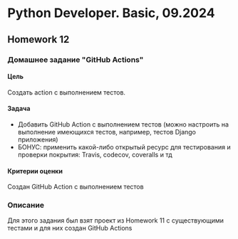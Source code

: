 # Python Developer. Basic, 09.2024

## Homework 12

### Домашнее задание "GitHub Actions"

#### Цель

Создать action с выполнением тестов.

#### Задача

- Добавить GitHub Action с выполнением тестов (можно настроить на выполнение имеющихся тестов, например, тестов Django приложения)
- БОНУС: применить какой-либо открытый ресурс для тестирования и проверки покрытия: Travis, codecov, coveralls и тд

#### Критерии оценки

Создан GitHub Action с выполнением тестов

### Описание

Для этого задания был взят проект из Homework 11 с существующими тестами и для них создан GitHub Actions
